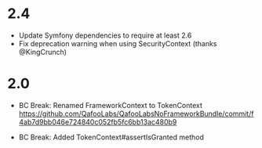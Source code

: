 # 2.4

- Update Symfony dependencies to require at least 2.6
- Fix deprecation warning when using SecurityContext (thanks @KingCrunch)

# 2.0

- BC Break: Renamed FrameworkContext to TokenContext
  https://github.com/QafooLabs/QafooLabsNoFrameworkBundle/commit/f4ab7d9bb046e724840c052fb5fc6bb13ac480b9

- BC Break: Added TokenContext#assertIsGranted method

